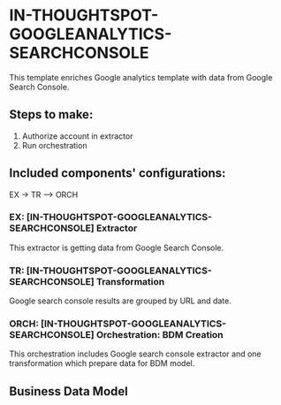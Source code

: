 # IN-THOUGHTSPOT-GOOGLEANALYTICS-SEARCHCONSOLE

This template enriches Google analytics template with data from Google Search Console.

## Steps to make:
1. Authorize account in extractor
2. Run orchestration

## Included components' configurations:
EX -> TR –> ORCH

### EX: [IN-THOUGHTSPOT-GOOGLEANALYTICS-SEARCHCONSOLE] Extractor

This extractor is getting data from Google Search Console.

### TR: [IN-THOUGHTSPOT-GOOGLEANALYTICS-SEARCHCONSOLE] Transformation

Google search console results are grouped by URL and date. 

### ORCH: [IN-THOUGHTSPOT-GOOGLEANALYTICS-SEARCHCONSOLE] Orchestration: BDM Creation

This orchestration includes Google search console extractor and one transformation which prepare data for BDM model.

## Business Data Model

